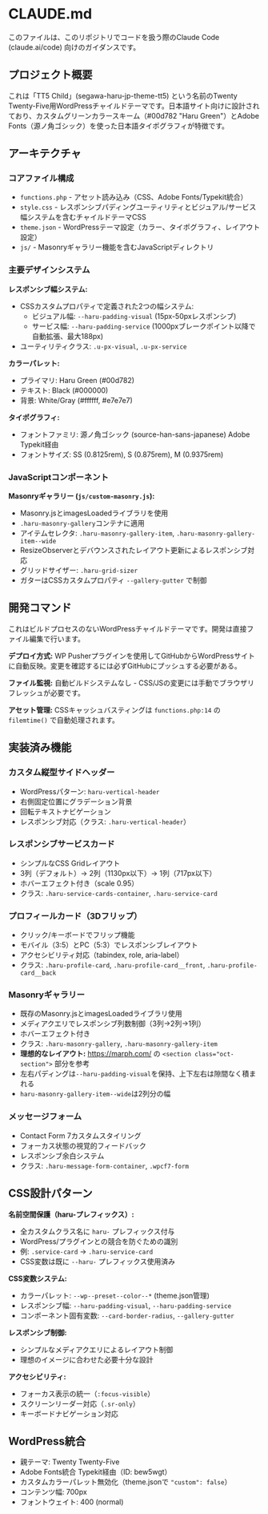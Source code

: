 # CLAUDE.md

このファイルは、このリポジトリでコードを扱う際のClaude Code (claude.ai/code) 向けのガイダンスです。

## プロジェクト概要

これは「TT5 Child」(segawa-haru-jp-theme-tt5) という名前のTwenty Twenty-Five用WordPressチャイルドテーマです。日本語サイト向けに設計されており、カスタムグリーンカラースキーム（#00d782 "Haru Green"）とAdobe Fonts（源ノ角ゴシック）を使った日本語タイポグラフィが特徴です。

## アーキテクチャ

### コアファイル構成
- `functions.php` - アセット読み込み（CSS、Adobe Fonts/Typekit統合）
- `style.css` - レスポンシブパディングユーティリティとビジュアル/サービス幅システムを含むチャイルドテーマCSS
- `theme.json` - WordPressテーマ設定（カラー、タイポグラフィ、レイアウト設定）
- `js/` - Masonryギャラリー機能を含むJavaScriptディレクトリ

### 主要デザインシステム

**レスポンシブ幅システム:**
- CSSカスタムプロパティで定義された2つの幅システム:
  - ビジュアル幅: `--haru-padding-visual` (15px-50pxレスポンシブ)
  - サービス幅: `--haru-padding-service` (1000pxブレークポイント以降で自動拡張、最大188px)
- ユーティリティクラス: `.u-px-visual`, `.u-px-service`

**カラーパレット:**
- プライマリ: Haru Green (#00d782)
- テキスト: Black (#000000)
- 背景: White/Gray (#ffffff, #e7e7e7)

**タイポグラフィ:**
- フォントファミリ: 源ノ角ゴシック (source-han-sans-japanese) Adobe Typekit経由
- フォントサイズ: SS (0.8125rem), S (0.875rem), M (0.9375rem)

### JavaScriptコンポーネント

**Masonryギャラリー (`js/custom-masonry.js`):**
- Masonry.jsとimagesLoadedライブラリを使用
- `.haru-masonry-gallery`コンテナに適用
- アイテムセレクタ: `.haru-masonry-gallery-item`, `.haru-masonry-gallery-item--wide`
- ResizeObserverとデバウンスされたレイアウト更新によるレスポンシブ対応
- グリッドサイザー: `.haru-grid-sizer`
- ガターはCSSカスタムプロパティ `--gallery-gutter` で制御

## 開発コマンド

これはビルドプロセスのないWordPressチャイルドテーマです。開発は直接ファイル編集で行います。

**デプロイ方式:** WP Pusherプラグインを使用してGitHubからWordPressサイトに自動反映。変更を確認するには必ずGitHubにプッシュする必要がある。

**ファイル監視:** 自動ビルドシステムなし - CSS/JSの変更には手動でブラウザリフレッシュが必要です。

**アセット管理:** CSSキャッシュバスティングは `functions.php:14` の `filemtime()` で自動処理されます。

## 実装済み機能

### カスタム縦型サイドヘッダー
- WordPressパターン: `haru-vertical-header`
- 右側固定位置にグラデーション背景
- 回転テキストナビゲーション
- レスポンシブ対応（クラス: `.haru-vertical-header`）

### レスポンシブサービスカード
- シンプルなCSS Gridレイアウト
- 3列（デフォルト）→ 2列（1130px以下）→ 1列（717px以下）
- ホバーエフェクト付き（scale 0.95）
- クラス: `.haru-service-cards-container`, `.haru-service-card`

### プロフィールカード（3Dフリップ）
- クリック/キーボードでフリップ機能
- モバイル（3:5）とPC（5:3）でレスポンシブレイアウト
- アクセシビリティ対応（tabindex, role, aria-label）
- クラス: `.haru-profile-card`, `.haru-profile-card__front`, `.haru-profile-card__back`

### Masonryギャラリー
- 既存のMasonry.jsとimagesLoadedライブラリ使用
- メディアクエリでレスポンシブ列数制御（3列→2列→1列）
- ホバーエフェクト付き
- クラス: `.haru-masonry-gallery`, `.haru-masonry-gallery-item`
- **理想的なレイアウト:** https://marph.com/ の `<section class="oct-section">` 部分を参考
- 左右パディングは`--haru-padding-visual`を保持、上下左右は隙間なく積まれる
- `haru-masonry-gallery-item--wide`は2列分の幅

### メッセージフォーム
- Contact Form 7カスタムスタイリング
- フォーカス状態の視覚的フィードバック
- レスポンシブ余白システム
- クラス: `.haru-message-form-container`, `.wpcf7-form`

## CSS設計パターン

**名前空間保護（haru-プレフィックス）:**
- 全カスタムクラス名に `haru-` プレフィックス付与
- WordPress/プラグインとの競合を防ぐための識別
- 例: `.service-card` → `.haru-service-card`
- CSS変数は既に `--haru-` プレフィックス使用済み

**CSS変数システム:**
- カラーパレット: `--wp--preset--color--*` (theme.json管理)
- レスポンシブ幅: `--haru-padding-visual`, `--haru-padding-service`
- コンポーネント固有変数: `--card-border-radius`, `--gallery-gutter`

**レスポンシブ制御:**
- シンプルなメディアクエリによるレイアウト制御
- 理想のイメージに合わせた必要十分な設計

**アクセシビリティ:**
- フォーカス表示の統一（`:focus-visible`）
- スクリーンリーダー対応（`.sr-only`）
- キーボードナビゲーション対応

## WordPress統合

- 親テーマ: Twenty Twenty-Five
- Adobe Fonts統合 Typekit経由（ID: bew5wgt）
- カスタムカラーパレット無効化（theme.jsonで `"custom": false`）
- コンテンツ幅: 700px
- フォントウェイト: 400 (normal)